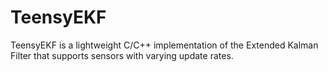 # TeensyEKF
TeensyEKF is a lightweight C/C++ implementation of the Extended Kalman Filter that supports sensors with varying update rates.

